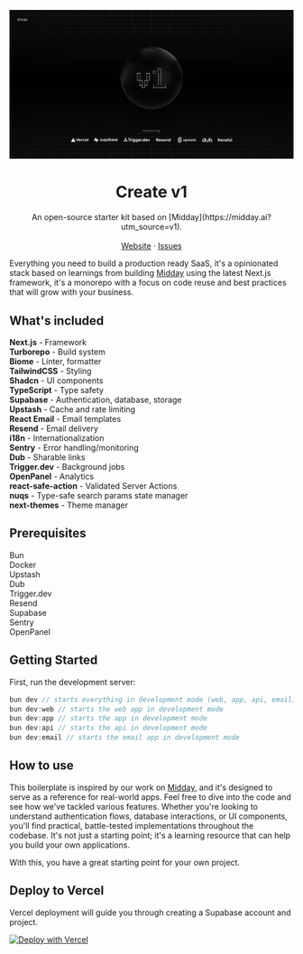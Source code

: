 ![hero](image.png)


<p align="center">
	<h1 align="center"><b>Create v1</b></h1>
<p align="center">
    An open-source starter kit based on [Midday](https://midday.ai?utm_source=v1).
    <br />
    <br />
    <a href="https://v1.run">Website</a>
    ·
    <a href="https://github.com/midday-ai/v1/issues">Issues</a>
  </p>
</p>

Everything you need to build a production ready SaaS, it's a opinionated stack based on learnings from building [Midday](https://midday.ai?utm_source=v1) using the latest Next.js framework, it's a monorepo with a focus on code reuse and best practices that will grow with your business.

## What's included

**Next.js** - Framework<br>
**Turborepo** - Build system<br>
**Biome** - Linter, formatter<br>
**TailwindCSS** - Styling<br>
**Shadcn** - UI components<br>
**TypeScript** - Type safety<br>
**Supabase** - Authentication, database, storage<br>
**Upstash** - Cache and rate limiting<br>
**React Email** - Email templates<br>
**Resend** - Email delivery<br>
**i18n** - Internationalization<br>
**Sentry** - Error handling/monitoring<br>
**Dub** - Sharable links<br>
**Trigger.dev** - Background jobs<br>
**OpenPanel** - Analytics<br>
**react-safe-action** - Validated Server Actions<br>
**nuqs** - Type-safe search params state manager<br>
**next-themes** - Theme manager<br>

## Prerequisites

Bun<br>
Docker<br>
Upstash<br>
Dub<br>
Trigger.dev<br>
Resend<br>
Supabase<br>
Sentry<br>
OpenPanel<br>

## Getting Started

First, run the development server:

```ts
bun dev // starts everything in development mode (web, app, api, email)
bun dev:web // starts the web app in development mode
bun dev:app // starts the app in development mode
bun dev:api // starts the api in development mode
bun dev:email // starts the email app in development mode
```

## How to use
This boilerplate is inspired by our work on [Midday](https://git.new/midday), and it's designed to serve as a reference for real-world apps. Feel free to dive into the code and see how we've tackled various features. Whether you're looking to understand authentication flows, database interactions, or UI components, you'll find practical, battle-tested implementations throughout the codebase. It's not just a starting point; it's a learning resource that can help you build your own applications.

With this, you have a great starting point for your own project.

## Deploy to Vercel

Vercel deployment will guide you through creating a Supabase account and project.

[![Deploy with Vercel](https://vercel.com/button)](https://vercel.com/new/clone?repository-url=https%3A%2F%2Fgithub.com%2Fmidday-ai%2Fv1&env=RESEND_API_KEY,UPSTASH_REDIS_REST_URL,UPSTASH_REDIS_REST_TOKEN,SENTRY_AUTH_TOKEN,NEXT_PUBLIC_SENTRY_DSN,SENTRY_ORG,SENTRY_PROJECT,DUB_API_KEY,NEXT_PUBLIC_OPENPANEL_CLIENT_ID,OPENPANEL_SECRET_KEY&project-name=create-v1&repository-name=create-v1&redirect-url=https%3A%2F%2Fv1.run&demo-title=Create%20v1&demo-description=An%20open-source%20starter%20kit%20based%20on%20Midday.&demo-url=https%3A%2F%2Fv1.run&demo-image=https%3A%2F%2Fv1.run%2Fopengraph-image.png&integration-ids=oac_VqOgBHqhEoFTPzGkPd7L0iH6)